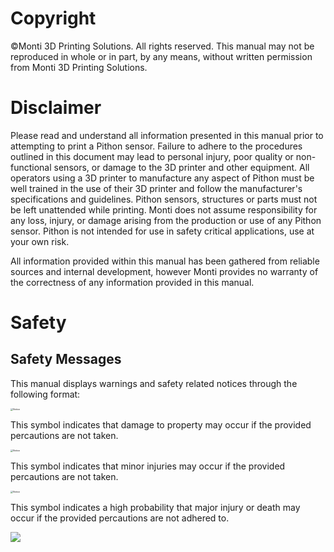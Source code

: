 # Copyright #

&copy;Monti 3D Printing Solutions. All rights reserved. This manual may not be reproduced in whole or in part, by any means, without written permission from Monti 3D Printing Solutions.


# Disclaimer #

Please read and understand all information presented in this manual prior to attempting to print a Pithon sensor. Failure to adhere to the procedures outlined in this document may lead to personal injury, poor quality or non-functional sensors, or damage to the 3D printer and other equipment. All operators using a 3D printer to manufacture any aspect of Pithon must be well trained in the use of their 3D printer and follow the manufacturer's specifications and guidelines. Pithon sensors, structures or parts must not be left unattended while printing. Monti does not assume responsibility for any loss, injury, or damage arising from the production or use of any Pithon sensor. Pithon is not intended for use in safety critical applications, use at your own risk.

All information provided within this manual has been gathered from reliable sources and internal development, however Monti provides no warranty of the correctness of any information provided in this manual.

# Safety #

## Safety Messages ##

This manual displays warnings and safety related notices through the following format:

<img src="https://raw.githubusercontent.com/keeganmjgreen/3D-Printed-Sensors-Manual-Demo/main/img/ANSI_Notice_Header_-_1998.svg" alt="Notice" style="zoom:25%;" />

This symbol indicates that damage to property may occur if the provided percautions are not taken.

<img src="https://raw.githubusercontent.com/keeganmjgreen/3D-Printed-Sensors-Manual-Demo/main/img/ANSI_Caution_Header_-_1998.svg" alt="Notice" style="zoom:25%;" />

This symbol indicates that minor injuries may occur if the provided percautions are not taken.

<img src="https://raw.githubusercontent.com/keeganmjgreen/3D-Printed-Sensors-Manual-Demo/main/img/ANSI_Danger_Header_-_1998.svg" alt="Notice" style="zoom:25%;" />

This symbol indicates a high probability that major injury or death may occur if the provided percautions are not adhered to.

<img src="https://raw.githubusercontent.com/keeganmjgreen/3D-Printed-Sensors-Manual-Demo/main/img/Warning-Sign.jpg"/>
